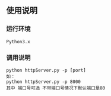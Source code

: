 ## 使用说明

### 运行环境
```
Python3.x
```

### 调用说明
```
python httpServer.py -p [port]
如：
python httpServer.py -p 8000
其中 端口号可选 不带端口号情况下默认端口是80
```